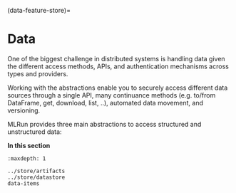 (data-feature-store)=
# Data

One of the biggest challenge in distributed systems is handling data given the different access methods, APIs, and 
authentication mechanisms across types and providers.

Working with the abstractions enable you to securely access different data sources through a single API, many continuance methods (e.g. to/from DataFrame, get, download, list, ..), automated data movement, and versioning.

MLRun provides three main abstractions to access structured and unstructured data:

**In this section**
```{toctree}
:maxdepth: 1

../store/artifacts
../store/datastore
data-items
```